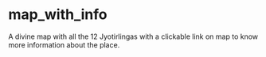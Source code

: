 # map_with_info
A divine map with all the 12 Jyotirlingas with a clickable link on map to know more information about the place.
